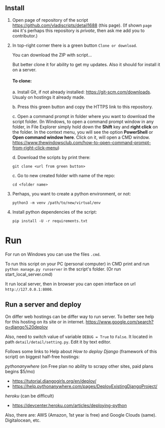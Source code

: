 ## Install

1. Open page of repository of the script https://github.com/vladiscripts/detail1688 (this page). 
(If shown `page 404` it's perhaps this repository is *private*, then ask me add you to contributor.) 

2. In top-right corner there is a green button `Clone or download`. 

    You can download the ZIP with script... 

    But better clone it for ability to get my updates. Also it should for install it on a server.
    
    #### To clone:
    
    a. Install Git, if not already installed: https://git-scm.com/downloads. Usualy on hostings it already made. 
    
    b. Press this green button and copy the HTTPS link to this repository.
    
    c. Open a command prompt in folder where you want to download the script folder.
        (In Windows, to open a command prompt window in any folder, in File Explorer simply hold down the **Shift** key and **right click** on the folder. In the context menu, you will see the option **PowerShell** or **Open command window here**. Click on it, will open a CMD window.
        https://www.thewindowsclub.com/how-to-open-command-prompt-from-right-click-menu)
        
    d. Download the scripts by print there:
    
    `git clone <url from green button>`
    
    c. Go to new created folder with name of the repo:
    
    `cd <folder name>`

3. Perhaps, you want to create a python environment, or not:

    `python3 -m venv /path/to/new/virtual/env`

4. Install python dependencies of the script:

    `pip install -U -r requirements.txt`

# Run
For run on Windows you can use the files `.cmd`. 

To run this script on your PC (personal computer) in CMD print and run `python manage.py runserver` in the script's folder.
(Or run start_local_server.cmd)

It run local server, then in browser you can open interface on url `http://127.0.0.1:8000`.

## Run a server and deploy
On differ web hostings can be differ way to run server.
To better see help for this hosting on its site or in internet. https://www.google.com/search?q=django%20deploy

Also, need to switch value of variable `DEBUG = True` to `False`. 
It located in path `detail/detail/setting.py`. Edit it by text editor.

Follows some links to Help about *How to deploy Django* (framework of this script) on biggest half-free hostings:

_pythonanywhere_ (on Free plan no ability to scrapy other sites, paid plans begins $5/mo)
* https://tutorial.djangogirls.org/en/deploy/
* https://help.pythonanywhere.com/pages/DeployExistingDjangoProject/

_heroku_ (can be difficult)
* https://devcenter.heroku.com/articles/deploying-python

Also, there are: AWS (Amazon, 1st year is free) and Google Clouds (same). Digitalocean, etc.
